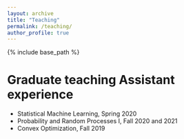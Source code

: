 ```yaml
---
layout: archive
title: "Teaching"
permalink: /teaching/
author_profile: true
---
```


{% include base_path %}

Graduate teaching Assistant experience
======
* Statistical Machine Learning, Spring 2020
* Probability and Random Processes I, Fall 2020 and 2021
* Convex Optimization, Fall 2019



